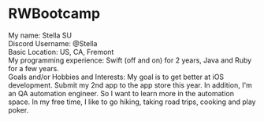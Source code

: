 # RWBootcamp

My name: Stella SU\
Discord Username: @Stella\
Basic Location: US, CA, Fremont\
My programming experience: Swift (off and on) for 2 years, Java and Ruby for a few years.\
Goals and/or Hobbies and Interests: My goal is to get better at iOS development. Submit my 2nd app to the app store this year.
In addition, I'm an QA automation engineer. So I want to learn more in the automation space. In my free time, I like to go hiking, taking road trips, cooking and play poker.
